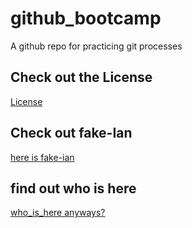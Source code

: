 # github_bootcamp
A github repo for practicing git processes

## Check out the License
[License](LICENSE)

## Check out fake-Ian

[here is fake-ian](fake-ian.md)

## find out who is here

[who_is_here anyways?](who_is_here.md)
